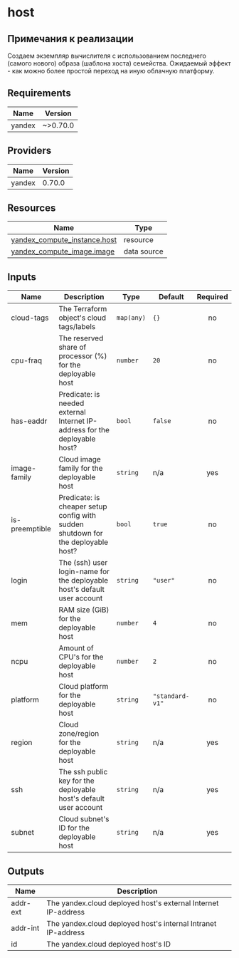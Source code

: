 # host

## Примечания к реализации

Создаем экземпляр вычислителя
с использованием последнего (самого нового) образа (шаблона хоста) семейства.
Ожидаемый эффект - как можно более простой переход на иную облачную платформу.

<!-- BEGINNING OF PRE-COMMIT-TERRAFORM DOCS HOOK -->
## Requirements

| Name | Version |
|------|---------|
| yandex | ~>0.70.0 |

## Providers

| Name | Version |
|------|---------|
| yandex | 0.70.0 |

## Resources

| Name | Type |
|------|------|
| [yandex_compute_instance.host](https://registry.terraform.io/providers/yandex-cloud/yandex/latest/docs/resources/compute_instance) | resource |
| [yandex_compute_image.image](https://registry.terraform.io/providers/yandex-cloud/yandex/latest/docs/data-sources/compute_image) | data source |

## Inputs

| Name | Description | Type | Default | Required |
|------|-------------|------|---------|:--------:|
| cloud-tags | The Terraform object's cloud tags/labels | `map(any)` | `{}` | no |
| cpu-fraq | The reserved share of processor (%) for the deployable host | `number` | `20` | no |
| has-eaddr | Predicate: is needed external Internet IP-address for the deployable host? | `bool` | `false` | no |
| image-family | Cloud image family for the deployable host | `string` | n/a | yes |
| is-preemptible | Predicate: is cheaper setup config with sudden shutdown for the deployable host? | `bool` | `true` | no |
| login | The (ssh) user login-name for the deployable host's default user account | `string` | `"user"` | no |
| mem | RAM size (GiB) for the deployable host | `number` | `4` | no |
| ncpu | Amount of CPU's for the deployable host | `number` | `2` | no |
| platform | Cloud platform for the deployable host | `string` | `"standard-v1"` | no |
| region | Cloud zone/region for the deployable host | `string` | n/a | yes |
| ssh | The ssh public key for the deployable host's default user account | `string` | n/a | yes |
| subnet | Cloud subnet's ID for the deployable host | `string` | n/a | yes |

## Outputs

| Name | Description |
|------|-------------|
| addr-ext | The yandex.cloud deployed host's external Internet IP-address |
| addr-int | The yandex.cloud deployed host's internal Intranet IP-address |
| id | The yandex.cloud deployed host's ID |
<!-- END OF PRE-COMMIT-TERRAFORM DOCS HOOK -->
